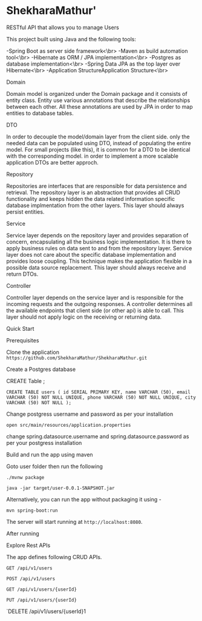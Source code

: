 # ShekharaMathur'

RESTful API that allows you to manage Users

This project built using Java and the following tools:

-Spring Boot as server side framework<\br>
-Maven as build automation tool<\br>
-Hibernate as ORM / JPA implementation<\br>
-Postgres as database implementation<\br>
-Spring Data JPA as the top layer over Hibernate<\br>
-Application StructureApplication Structure<\br>

Domain

Domain model is organized under the Domain package and it consists of entity class. Entity use various annotations that describe the relationships between each other. All these annotations are used by JPA in order to map entities to database tables.

DTO

In order to decouple the model/domain layer from the client side. only the needed data can be populated using DTO, instead of populating the entire model. For small projects (like this), it is common for a DTO to be identical with the corresponding model. in order to implement a more scalable application DTOs are better approch.

Repository

Repositories are interfaces that are responsible for data persistence and retrieval. The repository layer is an abstraction that provides all CRUD functionality and keeps hidden the data related information specific database implmentation from the other layers. This layer should always persist entities.

Service

Service layer depends on the repository layer and provides separation of concern, encapsulating all the business logic implementation. It is there to apply business rules on data sent to and from the repository layer. Service layer does not care about the specific database implementation and provides loose coupling. This technique makes the application flexible in a possible data source replacement. This layer should always receive and return DTOs.

Controller

Controller layer depends on the service layer and is responsible for the incoming requests and the outgoing responses. A controller determines all the available endpoints that client side (or other api) is able to call. This layer should not apply logic on the receiving or returning data.

Quick Start

Prerequisites

Clone the application
`https://github.com/ShekharaMathur/ShekharaMathur.git`

Create a Postgres database

CREATE Table <name>;

`CREATE TABLE users (
        id SERIAL PRIMARY KEY,
        name VARCHAR (50),
        email VARCHAR (50) NOT NULL UNIQUE,
        phone VARCHAR (50) NOT NULL UNIQUE,
	city  VARCHAR (50) NOT NULL
);`

Change postgress username and password as per your installation

`open src/main/resources/application.properties`

change spring.datasource.username and spring.datasource.password as per your postgress installation

Build and run the app using maven

Goto user folder then run the following

`./mvnw package`

`java -jar target/user-0.0.1-SNAPSHOT.jar`

Alternatively, you can run the app without packaging it using -

`mvn spring-boot:run`

The server will start running at `http://localhost:8080`.

After running

Explore Rest APIs

The app defines following CRUD APIs.

`GET /api/v1/users`

`POST /api/v1/users`

`GET /api/v1/users/{userId}`

`PUT /api/v1/users/{userId}`

`DELETE /api/v1/users/{userId}1
